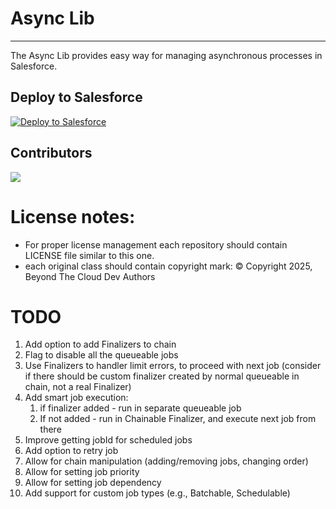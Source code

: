 # Async Lib

---

The Async Lib provides easy way for managing asynchronous processes in Salesforce.

## Deploy to Salesforce

<a href="https://githubsfdeploy.herokuapp.com?owner=beyond-the-cloud-dev&repo=async-lib&ref=main">
  <img alt="Deploy to Salesforce"
       src="https://raw.githubusercontent.com/afawcett/githubsfdeploy/master/deploy.png">
</a>

## Contributors

<a href="https://github.com/beyond-the-cloud-dev/async-lib/graphs/contributors">
  <img src="https://contrib.rocks/image?repo=beyond-the-cloud-dev/async-lib" />
</a>

# License notes:
- For proper license management each repository should contain LICENSE file similar to this one.
- each original class should contain copyright mark: © Copyright 2025, Beyond The Cloud Dev Authors

# TODO

1. Add option to add Finalizers to chain
2. Flag to disable all the queueable jobs
3. Use Finalizers to handler limit errors, to proceed with next job (consider if there should be custom finalizer created by normal queueable in chain, not a real Finalizer)
4. Add smart job execution:
   1. if finalizer added - run in separate queueable job
   2. If not added - run in Chainable Finalizer, and execute next job from there
5. Improve getting jobId for scheduled jobs
6. Add option to retry job
7. Allow for chain manipulation (adding/removing jobs, changing order)
8. Allow for setting job priority
9. Allow for setting job dependency
10. Add support for custom job types (e.g., Batchable, Schedulable)